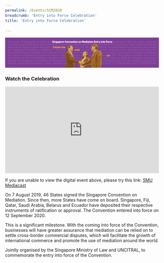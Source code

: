 ```yaml
---
permalink: /Events/SCM2020
breadcrumb: 'Entry into Force Celebration'
title: 'Entry into Force Celebration'

---
```


<style>
  
  .video1 {
  position: relative;
  padding-bottom:56.25%;
  height: 0;
  }
  
 .video1 iframe {
  position: absolute;
  top:0;
  left:0;
  width: 100%;
  height: 100%;
  }
  
  </style>
  
  
  
![Event-banner](/images/Event_banner.png/)

### **Watch the Celebration** 

<div class="video1">  
  <iframe width="560" height="315" src="https://www.youtube.com/embed/CnO9jgl7kIE" frameborder="0" allow="accelerometer; autoplay; encrypted-media; gyroscope; picture-in-picture" allowfullscreen></iframe>
</div>

If you are unable to view the digital event above, please try this link: [SMU Mediacast](https://mediacast.smu.edu.sg/media/Singapore+Convention+on+MediationA+Entry+Into+Force+Celebration/1_ggn50nf7)


On 7 August 2019, 46 States signed the Singapore Convention on Mediation. Since then, more States have come on board. Singapore, Fiji, Qatar, Saudi Arabia, Belarus and Ecuador have deposited their respective instruments of ratification or approval. The Convention entered into force on 12 September 2020. 

This is a significant milestone. With the coming into force of the Convention, businesses will have greater assurance that mediation can be relied on to settle cross-border commercial disputes, which will facilitate the growth of international commerce and promote the use of mediation around the world. 

Jointly organised by the Singapore Ministry of Law and UNCITRAL, to commemorate the entry into force of the Convention. 
